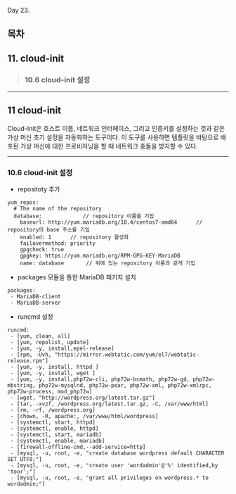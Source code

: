 Day 23.

## 목차
 
## 11. cloud-init

> ### 10.6 cloud-init 설정


------------
 
  
## 11 cloud-init


Cloud-Init은 호스트 이름, 네트워크 인터페이스, 그리고 인증키를 설정하는 것과 같은 가상 머신 초기 설정을 자동화하는 도구이다. 이 도구를 사용하면 템플릿을 바탕으로 배포된 가상 머신에 대한 프로비저닝을 할 때 네트워크 충돌을 방지할 수 있다.


------------


### 10.6 cloud-init 설정

* repositoty 추가
```
yum_repos:
  # The name of the repository
  database:             // repository 이름을 기입
    baseurl: http://yum.mariadb.org/10.4/centos7-amd64      // repository의 base 주소를 기입
    enabled: 1      // repository 활성화
    failovermethod: priority
    gpgcheck: true
    gpgkey: https://yum.mariadb.org/RPM-GPG-KEY-MariaDB
    name: database       // 위에 있는 repository 이름과 같게 기입
```

* packages 모듈을 통한 MariaDB 패키지 설치
```
packages:
 - MariaDB-client
 - MariaDB-server
```

* runcmd 설정
```
runcmd:
 - [yum, clean, all]
 - [yum, repolist, update] 
 - [yum, -y, install,epel-release]
 - [rpm, -Uvh, "https://mirror.webtatic.com/yum/el7/webtatic-release.rpm"]
 - [yum, -y, install, httpd ]
 - [yum, -y, install, wget ]
 - [yum, -y, install,php72w-cli, php72w-bcmath, php72w-gd, php72w-mbstring, php72w-mysqlnd, php72w-pear, php72w-xml, php72w-xmlrpc, php72w-process, mod_php72w]
 - [wget, "http://wordpress.org/latest.tar.gz"]
 - [tar, -xvzf, /wordpress.org/latest.tar.gz, -C, /var/www/html]
 - [rm, -rf, /wordpress.org]
 - [chown, -R, apache:, /var/www/html/wordpress]  
 - [systemctl, start, httpd]
 - [systemctl, enable, httpd]
 - [systemctl, start, mariadb]
 - [systemctl, enable, mariadb]
 - [firewall-offline-cmd,--add-service=http]
 - [mysql, -u, root, -e, "create database wordpress default CHARACTER SET UTF8;"]
 - [mysql, -u, root, -e, "create user 'wordadmin'@'%' identified,by 'toor';"]
 - [mysql, -u, root, -e, "grant all privileges on wordpress.* to wordadmin;"]

```

